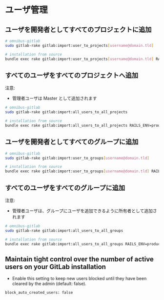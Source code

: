 # ユーザ管理

## ユーザを開発者としてすべてのプロジェクトに追加

```bash
# omnibus-gitlab
sudo gitlab-rake gitlab:import:user_to_projects[username@domain.tld]

# installation from source
bundle exec rake gitlab:import:user_to_projects[username@domain.tld] RAILS_ENV=production
```

## すべてのユーザをすべてのプロジェクトへ追加

注意:

- 管理者ユーザは Master として追加されます

```bash
# omnibus-gitlab
sudo gitlab-rake gitlab:import:all_users_to_all_projects

# installation from source
bundle exec rake gitlab:import:all_users_to_all_projects RAILS_ENV=production
```

## ユーザを開発者としてすべてのグループに追加

```bash
# omnibus-gitlab
sudo gitlab-rake gitlab:import:user_to_groups[username@domain.tld]

# installation from source
bundle exec rake gitlab:import:user_to_groups[username@domain.tld] RAILS_ENV=production
```

## すべてのユーザをすべてのグループに追加

注意:

- 管理者ユーザは、グループにユーザを追加できるように所有者として追加されます

```bash
# omnibus-gitlab
sudo gitlab-rake gitlab:import:all_users_to_all_groups

# installation from source
bundle exec rake gitlab:import:all_users_to_all_groups RAILS_ENV=production
```

## Maintain tight control over the number of active users on your GitLab installation

- Enable this setting to keep new users blocked until they have been cleared by the admin (default: false).


```
block_auto_created_users: false
```
